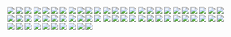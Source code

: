 ![](https://github.com/byc233518/display-background-image/blob/master/demo/源代码设计1.png)
![](https://github.com/byc233518/display-background-image/blob/master/demo/源代码设计2.png)
![](https://github.com/byc233518/display-background-image/blob/master/demo/源代码设计3.png)
![](https://github.com/byc233518/display-background-image/blob/master/demo/源代码设计4.png)
![](https://github.com/byc233518/display-background-image/blob/master/demo/源代码设计5.png)
![](https://github.com/byc233518/display-background-image/blob/master/demo/源代码设计6.png)
![](https://github.com/byc233518/display-background-image/blob/master/demo/源代码设计7.png)
![](https://github.com/byc233518/display-background-image/blob/master/demo/源代码设计8.png)
![](https://github.com/byc233518/display-background-image/blob/master/demo/源代码设计9.png)
![](https://github.com/byc233518/display-background-image/blob/master/demo/源代码设计10.png)
![](https://github.com/byc233518/display-background-image/blob/master/demo/源代码设计11.png)
![](https://github.com/byc233518/display-background-image/blob/master/demo/源代码设计12.png)
![](https://github.com/byc233518/display-background-image/blob/master/demo/源代码设计13.png)
![](https://github.com/byc233518/display-background-image/blob/master/demo/源代码设计14.png)
![](https://github.com/byc233518/display-background-image/blob/master/demo/源代码设计15.png)
![](https://github.com/byc233518/display-background-image/blob/master/demo/源代码设计16.png)
![](https://github.com/byc233518/display-background-image/blob/master/demo/源代码设计17.png)
![](https://github.com/byc233518/display-background-image/blob/master/demo/源代码设计18.png)
![](https://github.com/byc233518/display-background-image/blob/master/demo/源代码设计19.png)
![](https://github.com/byc233518/display-background-image/blob/master/demo/源代码设计20.png)
![](https://github.com/byc233518/display-background-image/blob/master/demo/源代码设计21.png)
![](https://github.com/byc233518/display-background-image/blob/master/demo/源代码设计22.png)
![](https://github.com/byc233518/display-background-image/blob/master/demo/源代码设计23.png)
![](https://github.com/byc233518/display-background-image/blob/master/demo/源代码设计24.png)
![](https://github.com/byc233518/display-background-image/blob/master/demo/源代码设计25.png)
![](https://github.com/byc233518/display-background-image/blob/master/demo/源代码设计26.png)
![](https://github.com/byc233518/display-background-image/blob/master/demo/源代码设计27.png)
![](https://github.com/byc233518/display-background-image/blob/master/demo/源代码设计28.png)
![](https://github.com/byc233518/display-background-image/blob/master/demo/源代码设计29.png)
![](https://github.com/byc233518/display-background-image/blob/master/demo/源代码设计30.png)
![](https://github.com/byc233518/display-background-image/blob/master/demo/源代码设计31.png)
![](https://github.com/byc233518/display-background-image/blob/master/demo/源代码设计32.png)
![](https://github.com/byc233518/display-background-image/blob/master/demo/源代码设计33.png)
![](https://github.com/byc233518/display-background-image/blob/master/demo/源代码设计34.jpg)
![](https://github.com/byc233518/display-background-image/blob/master/demo/源代码设计35.jpg)
![](https://github.com/byc233518/display-background-image/blob/master/demo/源代码设计36.jpg)
![](https://github.com/byc233518/display-background-image/blob/master/demo/源代码设计37.jpg)
![](https://github.com/byc233518/display-background-image/blob/master/demo/源代码设计38.jpg)
![](https://github.com/byc233518/display-background-image/blob/master/demo/源代码设计39.jpg)
![](https://github.com/byc233518/display-background-image/blob/master/demo/源代码设计40.jpg)
![](https://github.com/byc233518/display-background-image/blob/master/demo/源代码设计41.jpg)
![](https://github.com/byc233518/display-background-image/blob/master/demo/源代码设计42.jpg)
![](https://github.com/byc233518/display-background-image/blob/master/demo/源代码设计43.jpg)
![](https://github.com/byc233518/display-background-image/blob/master/demo/源代码设计44.jpg)
![](https://github.com/byc233518/display-background-image/blob/master/demo/源代码设计45.jpg)
![](https://github.com/byc233518/display-background-image/blob/master/demo/源代码设计46.jpg)
![](https://github.com/byc233518/display-background-image/blob/master/demo/源代码设计47.jpg)
![](https://github.com/byc233518/display-background-image/blob/master/demo/源代码设计48.jpg)
![](https://github.com/byc233518/display-background-image/blob/master/demo/源代码设计49.jpg)
![](https://github.com/byc233518/display-background-image/blob/master/demo/源代码设计50.jpg)
![](https://github.com/byc233518/display-background-image/blob/master/demo/源代码设计51.jpg)
![](https://github.com/byc233518/display-background-image/blob/master/demo/源代码设计52.jpg)
![](https://github.com/byc233518/display-background-image/blob/master/demo/源代码设计53.jpg)
![](https://github.com/byc233518/display-background-image/blob/master/demo/源代码设计54.jpg)
![](https://github.com/byc233518/display-background-image/blob/master/demo/源代码设计55.jpg)
![](https://github.com/byc233518/display-background-image/blob/master/demo/源代码设计56.jpg)
![](https://github.com/byc233518/display-background-image/blob/master/demo/源代码设计57.jpg)
![](https://github.com/byc233518/display-background-image/blob/master/demo/源代码设计58.jpg)
![](https://github.com/byc233518/display-background-image/blob/master/demo/源代码设计59.jpg)
![](https://github.com/byc233518/display-background-image/blob/master/demo/源代码设计60.jpg)
